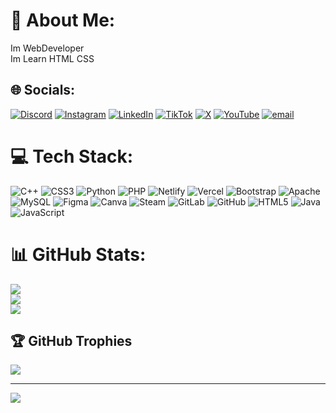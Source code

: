 # 💫 About Me:
Im WebDeveloper<br>Im Learn HTML CSS


## 🌐 Socials:
[![Discord](https://img.shields.io/badge/Discord-%237289DA.svg?logo=discord&logoColor=white)](https://discord.gg/https://discord.gg/aUbCdD9ttA) [![Instagram](https://img.shields.io/badge/Instagram-%23E4405F.svg?logo=Instagram&logoColor=white)](https://instagram.com/https://www.instagram.com/n_apipppp/) [![LinkedIn](https://img.shields.io/badge/LinkedIn-%230077B5.svg?logo=linkedin&logoColor=white)](https://linkedin.com/in/https://superapps-porto.vercel.app/www.linkedin.com/in/nabilariftriyanto) [![TikTok](https://img.shields.io/badge/TikTok-%23000000.svg?logo=TikTok&logoColor=white)](https://tiktok.com/@https://www.tiktok.com/@super_appps) [![X](https://img.shields.io/badge/X-black.svg?logo=X&logoColor=white)](https://x.com/https://twitter.com/n_apipppp) [![YouTube](https://img.shields.io/badge/YouTube-%23FF0000.svg?logo=YouTube&logoColor=white)](https://youtube.com/@http://www.youtube.com/@n_apipppp) [![email](https://img.shields.io/badge/Email-D14836?logo=gmail&logoColor=white)](mailto:nabilapipp@gmail.com) 

# 💻 Tech Stack:
![C++](https://img.shields.io/badge/c++-%2300599C.svg?style=for-the-badge&logo=c%2B%2B&logoColor=white) ![CSS3](https://img.shields.io/badge/css3-%231572B6.svg?style=for-the-badge&logo=css3&logoColor=white) ![Python](https://img.shields.io/badge/python-3670A0?style=for-the-badge&logo=python&logoColor=ffdd54) ![PHP](https://img.shields.io/badge/php-%23777BB4.svg?style=for-the-badge&logo=php&logoColor=white) ![Netlify](https://img.shields.io/badge/netlify-%23000000.svg?style=for-the-badge&logo=netlify&logoColor=#00C7B7) ![Vercel](https://img.shields.io/badge/vercel-%23000000.svg?style=for-the-badge&logo=vercel&logoColor=white) ![Bootstrap](https://img.shields.io/badge/bootstrap-%238511FA.svg?style=for-the-badge&logo=bootstrap&logoColor=white) ![Apache](https://img.shields.io/badge/apache-%23D42029.svg?style=for-the-badge&logo=apache&logoColor=white) ![MySQL](https://img.shields.io/badge/mysql-4479A1.svg?style=for-the-badge&logo=mysql&logoColor=white) ![Figma](https://img.shields.io/badge/figma-%23F24E1E.svg?style=for-the-badge&logo=figma&logoColor=white) ![Canva](https://img.shields.io/badge/Canva-%2300C4CC.svg?style=for-the-badge&logo=Canva&logoColor=white) ![Steam](https://img.shields.io/badge/steam-%23000000.svg?style=for-the-badge&logo=steam&logoColor=white) ![GitLab](https://img.shields.io/badge/gitlab-%23181717.svg?style=for-the-badge&logo=gitlab&logoColor=white) ![GitHub](https://img.shields.io/badge/github-%23121011.svg?style=for-the-badge&logo=github&logoColor=white) ![HTML5](https://img.shields.io/badge/html5-%23E34F26.svg?style=for-the-badge&logo=html5&logoColor=white) ![Java](https://img.shields.io/badge/java-%23ED8B00.svg?style=for-the-badge&logo=openjdk&logoColor=white) ![JavaScript](https://img.shields.io/badge/javascript-%23323330.svg?style=for-the-badge&logo=javascript&logoColor=%23F7DF1E)
# 📊 GitHub Stats:
![](https://github-readme-stats.vercel.app/api?username=NaApipp&theme=dark&hide_border=false&include_all_commits=true&count_private=false)<br/>
![](https://nirzak-streak-stats.vercel.app/?user=NaApipp&theme=dark&hide_border=false)<br/>
![](https://github-readme-stats.vercel.app/api/top-langs/?username=NaApipp&theme=dark&hide_border=false&include_all_commits=true&count_private=false&layout=compact)

## 🏆 GitHub Trophies
![](https://github-profile-trophy.vercel.app/?username=NaApipp&theme=radical&no-frame=true&no-bg=true&margin-w=4)

---
[![](https://visitcount.itsvg.in/api?id=NaApipp&icon=9&color=0)](https://visitcount.itsvg.in)

<!-- Proudly created with GPRM ( https://gprm.itsvg.in ) -->
